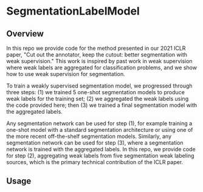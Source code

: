 # SegmentationLabelModel

## Overview
In this repo we provide code for the method presented in our 2021 ICLR paper, "Cut out the annotator, keep the cutout: better segmentation with weak supervision." This work is inspired by past work in weak supervision where weak labels are aggregated for classification problems, and we show how to use weak supervision for segmentation.  

To train a weakly supervised segmentation model, we progressed through three steps: (1) we trained 5 one-shot segmentation models to produce weak labels for the training set; (2) we aggregated the weak labels using the code provided here; then (3) we trained a final segmentation model with the aggregated labels. 

Any segmentation network can be used for step (1), for example training a one-shot model with a standard segmentation architecture or using one of the more recent off-the-shelf segmentation models. Similarly, any segmentation network can be used for step (3), where a segmentation network is trained with the aggregated labels. In this repo, we provide code for step (2), aggregating weak labels from five segmentation weak labeling sources, which is the primary technical contribution of the ICLR paper.

## Usage

